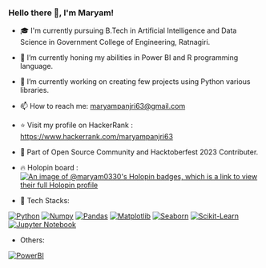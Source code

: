 ### Hello there 👋, I'm Maryam! 

- 🎓 I'm currently pursuing B.Tech in Artificial Intelligence and Data Science in Government College of Engineering, Ratnagiri.
- 🌱 I’m currently honing my abilities in Power BI and R programming language.
- 🔭 I’m currently working on creating few projects using Python various libraries.
- 📫 How to reach me: maryampanjri63@gmail.com
- ⭐ Visit my profile on HackerRank : https://www.hackerrank.com/maryampanjri63
- 🚀 Part of Open Source Community and Hacktoberfest 2023 Contributer.
- 🔥 Holopin board : 
      [![An image of @maryam0330's Holopin badges, which is a link to view their full Holopin profile](https://holopin.me/maryam0330)](https://holopin.io/@maryam0330)

- 🔧 Tech Stacks:
 
[![Python](https://img.shields.io/badge/python-3670A0?style=for-the-badge&logo=python&logoColor=ffdd54)](https://www.python.org)
[![Numpy](https://img.shields.io/badge/numpy-%23013243.svg?style=for-the-badge&logo=numpy&logoColor=white)](https://numpy.org)
[![Pandas](https://img.shields.io/badge/pandas-%23150458.svg?style=for-the-badge&logo=pandas&logoColor=white)](https://pandas.pydata.org)
[![Matplotlib](https://img.shields.io/badge/Matplotlib-%23013243.svg?style=for-the-badge&logo=matplotlib&logoColor=white)](https://matplotlib.org/)
[![Seaborn](https://img.shields.io/badge/Seaborn-%23776A61.svg?style=for-the-badge&logo=seaborn&logoColor=white)](https://seaborn.pydata.org/)
[![Scikit-Learn](https://img.shields.io/badge/Scikit--Learn-%23F7931A.svg?style=for-the-badge&logo=scikit-learn&logoColor=white)](https://scikit-learn.org)
[![Jupyter Notebook](https://img.shields.io/badge/Jupyter-F37626.svg?&style=for-the-badge&logo=Jupyter&logoColor=white)](https://jupyter.org)

- Others:
  
[![PowerBI](https://img.shields.io/badge/PowerBI-F2C811?style=for-the-badge&logo=powerbi&logoColor=black)](https://powerbi.microsoft.com)
